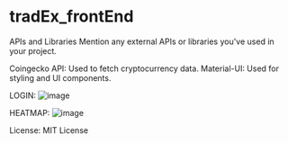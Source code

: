 # tradEx_frontEnd

APIs and Libraries
Mention any external APIs or libraries you've used in your project.

Coingecko API: Used to fetch cryptocurrency data.
Material-UI: Used for styling and UI components.

LOGIN:
![image](https://github.com/ssy2306/tradEx_frontEnd/assets/77876285/4609d112-3ccc-4841-a36c-7536a7732049)


HEATMAP: 
![image](https://github.com/ssy2306/tradEx_frontEnd/assets/77876285/1cf3f815-b2b9-4e4d-acf5-c43217c0d68c)

License:
MIT License
